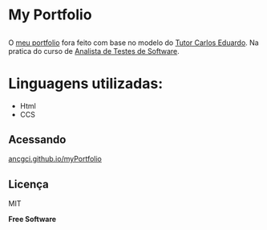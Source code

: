 # My Portfolio


##

O [meu portfolio](https://ancgci.github.io/myPortfolio/) fora feito com base no modelo do [Tutor Carlos Eduardo](https://github.com/carloseduardo1984/Meu_portfolio). Na pratica do curso de [Analista de Testes de Software](https://promo.ultima.school/qa).

# Linguagens utilizadas:

- Html 
- CCS

## Acessando

[ancgci.github.io/myPortfolio](https://ancgci.github.io/myPortfolio/)

## Licença

MIT

**Free Software**
